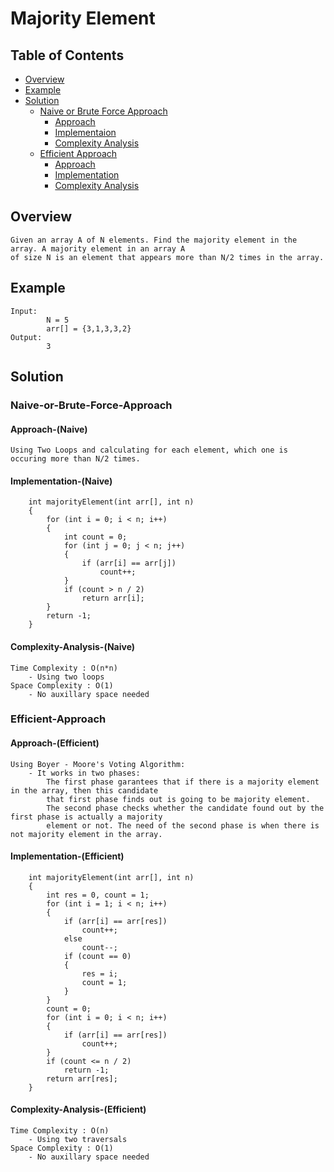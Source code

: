 # Majority Element


## Table of Contents
- [Overview](#overview)
- [Example](#example)
- [Solution](#solution)
    - [Naive or Brute Force Approach](#naive-or-brute-force-approach)
        - [Approach](#approach-naive)
        - [Implementaion](#implementation-naive)
        - [Complexity Analysis](#complexity-analysis-naive)
    - [Efficient Approach](#efficient-approach)
        - [Approach](#approach-efficient)
        - [Implementation](#implementation-efficient)
        - [Complexity Analysis](#complexity-analysis-efficient)


## Overview
    Given an array A of N elements. Find the majority element in the array. A majority element in an array A 
    of size N is an element that appears more than N/2 times in the array.

## Example
    Input:
            N = 5
            arr[] = {3,1,3,3,2}
    Output:
            3


## Solution
### Naive-or-Brute-Force-Approach
#### Approach-(Naive)
    Using Two Loops and calculating for each element, which one is occuring more than N/2 times.

#### Implementation-(Naive)
        int majorityElement(int arr[], int n)
        {
            for (int i = 0; i < n; i++)
            {
                int count = 0;
                for (int j = 0; j < n; j++)
                {
                    if (arr[i] == arr[j])
                        count++;
                }
                if (count > n / 2)
                    return arr[i];
            }
            return -1;
        }

#### Complexity-Analysis-(Naive)
    Time Complexity : O(n*n)
        - Using two loops
    Space Complexity : O(1)
        - No auxillary space needed

### Efficient-Approach
#### Approach-(Efficient)
    Using Boyer - Moore's Voting Algorithm:
        - It works in two phases:
            The first phase garantees that if there is a majority element in the array, then this candidate 
            that first phase finds out is going to be majority element.
            The second phase checks whether the candidate found out by the first phase is actually a majority 
            element or not. The need of the second phase is when there is not majority element in the array.

#### Implementation-(Efficient)
        int majorityElement(int arr[], int n)
        {
            int res = 0, count = 1;
            for (int i = 1; i < n; i++)
            {
                if (arr[i] == arr[res])
                    count++;
                else
                    count--;
                if (count == 0)
                {
                    res = i;
                    count = 1;
                }
            }
            count = 0;
            for (int i = 0; i < n; i++)
            {
                if (arr[i] == arr[res])
                    count++;
            }
            if (count <= n / 2)
                return -1;
            return arr[res];
        }

#### Complexity-Analysis-(Efficient)
    Time Complexity : O(n)
        - Using two traversals
    Space Complexity : O(1)
        - No auxillary space needed